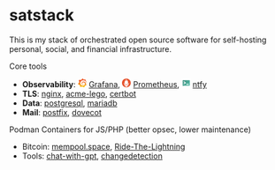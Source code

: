 # satstack

This is my stack of orchestrated open source software for self-hosting personal, social, and financial infrastructure.

Core tools

* __Observability__: <img src="docs/logos/grafana.svg" width="16" height="16"> [Grafana](https://grafana.com/), <img src="docs/logos/prometheus.svg" width="16" height="16"> [Prometheus](https://prometheus.io/), <img src="docs/logos/ntfy.svg" width="16" height="16"> [ntfy](https://ntfy.sh/)
* __TLS__: [nginx](https://nginx.org/en/), [acme-lego](https://go-acme.github.io/lego/), [certbot](https://certbot.eff.org/)
* __Data__: [postgresql](https://www.postgresql.org/), [mariadb](https://mariadb.org/)
* __Mail__: [postfix](http://www.postfix.org/), [dovecot](https://www.dovecot.org/)

Podman Containers for JS/PHP (better opsec, lower maintenance)

* Bitcoin: [mempool.space](ansible/playbooks/containers/mempool/README.md), [Ride-The-Lightning](ansible/playbooks/containers/rtl/README.md)
* Tools: [chat-with-gpt](ansible/playbooks/containers/chat-with-gpt/README.md), [changedetection](ansible/playbooks/containers/changedetection/README.md)